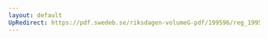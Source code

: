 ```yaml
---
layout: default
UpRedirect: https://pdf.swedeb.se/riksdagen-volumeG-pdf/199596/reg_199596/reg_199596_0037.pdf
---
```

